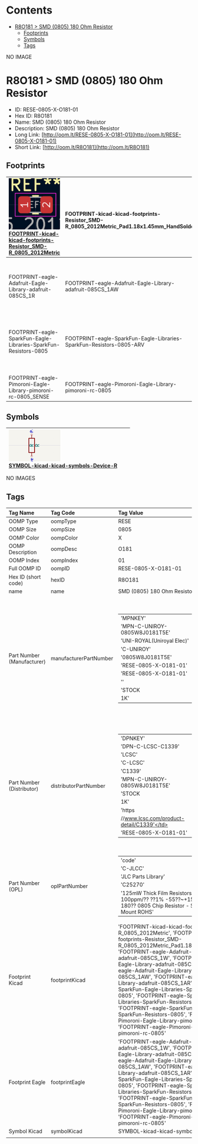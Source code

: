 



Contents
========

* [R8O181 > SMD (0805) 180 Ohm Resistor](#r8o181--smd-0805-180-ohm-resistor)
	* [Footprints](#footprints)
	* [Symbols](#symbols)
	* [Tags](#tags)
  
NO IMAGE  
# R8O181 > SMD (0805) 180 Ohm Resistor

- ID: RESE-0805-X-O181-01
- Hex ID: R8O181
- Name: SMD (0805) 180 Ohm Resistor
- Description: SMD (0805) 180 Ohm Resistor
- Long Link: [http://oom.lt/RESE-0805-X-O181-01](http://oom.lt/RESE-0805-X-O181-01)
- Short Link: [http://oom.lt/R8O181](http://oom.lt/R8O181)

## Footprints
  

|[![](https://raw.githubusercontent.com/oomlout/oomlout_OOMP_eda_V2/main/FOOTPRINT/kicad/kicad-footprints/Resistor_SMD/R_0805_2012Metric/image_140.png)<br>FOOTPRINT-kicad-kicad-footprints-Resistor_SMD-R_0805_2012Metric](https://github.com/oomlout/oomlout_OOMP_eda_V2/tree/main/FOOTPRINT/kicad/kicad-footprints/Resistor_SMD/R_0805_2012Metric/)|![]()<br>FOOTPRINT-kicad-kicad-footprints-Resistor_SMD-R_0805_2012Metric_Pad1.18x1.45mm_HandSolder|![]()<br>FOOTPRINT-eagle-Adafruit-Eagle-Library-adafruit-085CS_1W|
| :--- | :--- | :--- |
|![]()<br>FOOTPRINT-eagle-Adafruit-Eagle-Library-adafruit-085CS_1R|![]()<br>FOOTPRINT-eagle-Adafruit-Eagle-Library-adafruit-085CS_1AW|![]()<br>FOOTPRINT-eagle-Adafruit-Eagle-Library-adafruit-085CS_1AR|
|![]()<br>FOOTPRINT-eagle-SparkFun-Eagle-Libraries-SparkFun-Resistors-0805|![]()<br>FOOTPRINT-eagle-SparkFun-Eagle-Libraries-SparkFun-Resistors-0805-ARV|![]()<br>FOOTPRINT-eagle-SparkFun-Eagle-Libraries-SparkFun-Resistors-0805|
|![]()<br>FOOTPRINT-eagle-Pimoroni-Eagle-Library-pimoroni-rc-0805_SENSE|![]()<br>FOOTPRINT-eagle-Pimoroni-Eagle-Library-pimoroni-rc-0805||

## Symbols
  

|[![](https://raw.githubusercontent.com/oomlout/oomlout_OOMP_eda_V2/main/SYMBOL/kicad/kicad-symbols/Device/R/image_140.png)<br>SYMBOL-kicad-kicad-symbols-Device-R](https://github.com/oomlout/oomlout_OOMP_eda_V2/tree/main/SYMBOL/kicad/kicad-symbols/Device/R/)|||
| :--- | :--- | :--- |
  
NO IMAGES  
## Tags
  

|Tag Name|Tag Code|Tag Value|
| :--- | :--- | :--- |
|OOMP Type|oompType|RESE|
|OOMP Size|oompSize|0805|
|OOMP Color|oompColor|X|
|OOMP Description|oompDesc|O181|
|OOMP Index|oompIndex|01|
|Full OOMP ID|oompID|RESE-0805-X-O181-01|
|Hex ID (short code)|hexID|R8O181|
|name|name|SMD (0805) 180 Ohm Resistor|
|Part Number (Manufacturer)|manufacturerPartNumber|<table><tr><td>'MPNKEY'</td></tr><tr><td> 'MPN-C-UNIROY-0805W8J0181T5E'</td><td> 'MANUFACTURER'</td></tr><tr><td> 'UNI-ROYAL(Uniroyal Elec)'</td><td> 'MANUCODE'</td></tr><tr><td> 'C-UNIROY'</td><td> 'MPN'</td></tr><tr><td> '0805W8J0181T5E'</td><td> 'OOMPIDPARTIAL'</td></tr><tr><td> 'RESE-0805-X-O181-01'</td><td> 'OOMPID'</td></tr><tr><td> 'RESE-0805-X-O181-01'</td><td> 'LINK'</td></tr><tr><td> ''</td><td> 'tags'</td></tr><tr><td> 'STOCK</td></tr><tr><td>1K'</td></tr></table></td><td> <table><tr><td>'MPNKEY'</td></tr><tr><td> 'MPN-C-UNIROY-0805W8F1800T5E'</td><td> 'MANUFACTURER'</td></tr><tr><td> 'UNI-ROYAL(Uniroyal Elec)'</td><td> 'MANUCODE'</td></tr><tr><td> 'C-UNIROY'</td><td> 'MPN'</td></tr><tr><td> '0805W8F1800T5E'</td><td> 'OOMPIDPARTIAL'</td></tr><tr><td> 'RESE-0805-X-O181-01'</td><td> 'OOMPID'</td></tr><tr><td> 'RESE-0805-X-O181-01'</td><td> 'LINK'</td></tr><tr><td> ''</td><td> 'tags'</td></tr><tr><td> 'STOCK</td></tr><tr><td>100K'</td></tr></table></td><td> <table><tr><td>'MPNKEY'</td></tr><tr><td> 'MPN-C-LIZELE-CR0805F81800G'</td><td> 'MANUFACTURER'</td></tr><tr><td> 'LIZ Elec'</td><td> 'MANUCODE'</td></tr><tr><td> 'C-LIZELE'</td><td> 'MPN'</td></tr><tr><td> 'CR0805F81800G'</td><td> 'OOMPIDPARTIAL'</td></tr><tr><td> 'RESE-0805-X-O181-01'</td><td> 'OOMPID'</td></tr><tr><td> 'RESE-0805-X-O181-01'</td><td> 'LINK'</td></tr><tr><td> ''</td><td> 'tags'</td></tr><tr><td> 'STOCK</td></tr><tr><td>1K'</td></tr></table></td><td> <table><tr><td>'MPNKEY'</td></tr><tr><td> 'MPN-C-LIZELE-CR0805J80181G'</td><td> 'MANUFACTURER'</td></tr><tr><td> 'LIZ Elec'</td><td> 'MANUCODE'</td></tr><tr><td> 'C-LIZELE'</td><td> 'MPN'</td></tr><tr><td> 'CR0805J80181G'</td><td> 'OOMPIDPARTIAL'</td></tr><tr><td> 'RESE-0805-X-O181-01'</td><td> 'OOMPID'</td></tr><tr><td> 'RESE-0805-X-O181-01'</td><td> 'LINK'</td></tr><tr><td> ''</td><td> 'tags'</td></tr><tr><td> </td></tr></table></td><td> <table><tr><td>'MPNKEY'</td></tr><tr><td> 'MPN-C-RALEC-RTT051800FTP'</td><td> 'MANUFACTURER'</td></tr><tr><td> 'RALEC'</td><td> 'MANUCODE'</td></tr><tr><td> 'C-RALEC'</td><td> 'MPN'</td></tr><tr><td> 'RTT051800FTP'</td><td> 'OOMPIDPARTIAL'</td></tr><tr><td> 'RESE-0805-X-O181-01'</td><td> 'OOMPID'</td></tr><tr><td> 'RESE-0805-X-O181-01'</td><td> 'LINK'</td></tr><tr><td> ''</td><td> 'tags'</td></tr><tr><td> </td></tr></table></td><td> <table><tr><td>'MPNKEY'</td></tr><tr><td> 'MPN-C-RALEC-RTT05181JTP'</td><td> 'MANUFACTURER'</td></tr><tr><td> 'RALEC'</td><td> 'MANUCODE'</td></tr><tr><td> 'C-RALEC'</td><td> 'MPN'</td></tr><tr><td> 'RTT05181JTP'</td><td> 'OOMPIDPARTIAL'</td></tr><tr><td> 'RESE-0805-X-O181-01'</td><td> 'OOMPID'</td></tr><tr><td> 'RESE-0805-X-O181-01'</td><td> 'LINK'</td></tr><tr><td> ''</td><td> 'tags'</td></tr><tr><td> 'STOCK</td></tr><tr><td>10K'</td></tr></table></td><td> <table><tr><td>'MPNKEY'</td></tr><tr><td> 'MPN-C-YAGEO-RC0805FR-07180RL'</td><td> 'MANUFACTURER'</td></tr><tr><td> 'YAGEO'</td><td> 'MANUCODE'</td></tr><tr><td> 'C-YAGEO'</td><td> 'MPN'</td></tr><tr><td> 'RC0805FR-07180RL'</td><td> 'OOMPIDPARTIAL'</td></tr><tr><td> 'RESE-0805-X-O181-01'</td><td> 'OOMPID'</td></tr><tr><td> 'RESE-0805-X-O181-01'</td><td> 'LINK'</td></tr><tr><td> ''</td><td> 'tags'</td></tr><tr><td> </td></tr></table></td><td> <table><tr><td>'MPNKEY'</td></tr><tr><td> 'MPN-C-YAGEO-RC0805JR-07180RL'</td><td> 'MANUFACTURER'</td></tr><tr><td> 'YAGEO'</td><td> 'MANUCODE'</td></tr><tr><td> 'C-YAGEO'</td><td> 'MPN'</td></tr><tr><td> 'RC0805JR-07180RL'</td><td> 'OOMPIDPARTIAL'</td></tr><tr><td> 'RESE-0805-X-O181-01'</td><td> 'OOMPID'</td></tr><tr><td> 'RESE-0805-X-O181-01'</td><td> 'LINK'</td></tr><tr><td> ''</td><td> 'tags'</td></tr><tr><td> 'STOCK</td></tr><tr><td>1K'</td></tr></table></td><td> <table><tr><td>'MPNKEY'</td></tr><tr><td> 'MPN-C-WALSIN-WR08X1800FTL'</td><td> 'MANUFACTURER'</td></tr><tr><td> 'Walsin Tech Corp'</td><td> 'MANUCODE'</td></tr><tr><td> 'C-WALSIN'</td><td> 'MPN'</td></tr><tr><td> 'WR08X1800FTL'</td><td> 'OOMPIDPARTIAL'</td></tr><tr><td> 'RESE-0805-X-O181-01'</td><td> 'OOMPID'</td></tr><tr><td> 'RESE-0805-X-O181-01'</td><td> 'LINK'</td></tr><tr><td> ''</td><td> 'tags'</td></tr><tr><td> </td></tr></table></td><td> <table><tr><td>'MPNKEY'</td></tr><tr><td> 'MPN-C-WALSIN-WR08X181JTL'</td><td> 'MANUFACTURER'</td></tr><tr><td> 'Walsin Tech Corp'</td><td> 'MANUCODE'</td></tr><tr><td> 'C-WALSIN'</td><td> 'MPN'</td></tr><tr><td> 'WR08X181JTL'</td><td> 'OOMPIDPARTIAL'</td></tr><tr><td> 'RESE-0805-X-O181-01'</td><td> 'OOMPID'</td></tr><tr><td> 'RESE-0805-X-O181-01'</td><td> 'LINK'</td></tr><tr><td> ''</td><td> 'tags'</td></tr><tr><td> 'STOCK</td></tr><tr><td>1K'</td></tr></table></td><td> <table><tr><td>'MPNKEY'</td></tr><tr><td> 'MPN-C-KOASPE-RN73H2ATTD1800B25'</td><td> 'MANUFACTURER'</td></tr><tr><td> 'KOA Speer Elec'</td><td> 'MANUCODE'</td></tr><tr><td> 'C-KOASPE'</td><td> 'MPN'</td></tr><tr><td> 'RN73H2ATTD1800B25'</td><td> 'OOMPIDPARTIAL'</td></tr><tr><td> 'RESE-0805-X-O181-01'</td><td> 'OOMPID'</td></tr><tr><td> 'RESE-0805-X-O181-01'</td><td> 'LINK'</td></tr><tr><td> ''</td><td> 'tags'</td></tr><tr><td> </td></tr></table></td><td> <table><tr><td>'MPNKEY'</td></tr><tr><td> 'MPN-C-KOASPE-RN732ATTD1800B25'</td><td> 'MANUFACTURER'</td></tr><tr><td> 'KOA Speer Elec'</td><td> 'MANUCODE'</td></tr><tr><td> 'C-KOASPE'</td><td> 'MPN'</td></tr><tr><td> 'RN732ATTD1800B25'</td><td> 'OOMPIDPARTIAL'</td></tr><tr><td> 'RESE-0805-X-O181-01'</td><td> 'OOMPID'</td></tr><tr><td> 'RESE-0805-X-O181-01'</td><td> 'LINK'</td></tr><tr><td> ''</td><td> 'tags'</td></tr><tr><td> 'STOCK</td></tr><tr><td>1K'</td></tr></table></td><td> <table><tr><td>'MPNKEY'</td></tr><tr><td> 'MPN-C-VIKING-ARG05FTC1800'</td><td> 'MANUFACTURER'</td></tr><tr><td> 'Viking Tech'</td><td> 'MANUCODE'</td></tr><tr><td> 'C-VIKING'</td><td> 'MPN'</td></tr><tr><td> 'ARG05FTC1800'</td><td> 'OOMPIDPARTIAL'</td></tr><tr><td> 'RESE-0805-X-O181-01'</td><td> 'OOMPID'</td></tr><tr><td> 'RESE-0805-X-O181-01'</td><td> 'LINK'</td></tr><tr><td> ''</td><td> 'tags'</td></tr><tr><td> </td></tr></table></td><td> <table><tr><td>'MPNKEY'</td></tr><tr><td> 'MPN-C-YAGEO-AC0805FR-07180RL'</td><td> 'MANUFACTURER'</td></tr><tr><td> 'YAGEO'</td><td> 'MANUCODE'</td></tr><tr><td> 'C-YAGEO'</td><td> 'MPN'</td></tr><tr><td> 'AC0805FR-07180RL'</td><td> 'OOMPIDPARTIAL'</td></tr><tr><td> 'RESE-0805-X-O181-01'</td><td> 'OOMPID'</td></tr><tr><td> 'RESE-0805-X-O181-01'</td><td> 'LINK'</td></tr><tr><td> ''</td><td> 'tags'</td></tr><tr><td> </td></tr></table></td><td> <table><tr><td>'MPNKEY'</td></tr><tr><td> 'MPN-C-YAGEO-AC0805JR-07180RL'</td><td> 'MANUFACTURER'</td></tr><tr><td> 'YAGEO'</td><td> 'MANUCODE'</td></tr><tr><td> 'C-YAGEO'</td><td> 'MPN'</td></tr><tr><td> 'AC0805JR-07180RL'</td><td> 'OOMPIDPARTIAL'</td></tr><tr><td> 'RESE-0805-X-O181-01'</td><td> 'OOMPID'</td></tr><tr><td> 'RESE-0805-X-O181-01'</td><td> 'LINK'</td></tr><tr><td> ''</td><td> 'tags'</td></tr><tr><td> </td></tr></table></td><td> <table><tr><td>'MPNKEY'</td></tr><tr><td> 'MPN-C-FHGUAN-RS-05K1800FT'</td><td> 'MANUFACTURER'</td></tr><tr><td> 'FH (Guangdong Fenghua Advanced Tech)'</td><td> 'MANUCODE'</td></tr><tr><td> 'C-FHGUAN'</td><td> 'MPN'</td></tr><tr><td> 'RS-05K1800FT'</td><td> 'OOMPIDPARTIAL'</td></tr><tr><td> 'RESE-0805-X-O181-01'</td><td> 'OOMPID'</td></tr><tr><td> 'RESE-0805-X-O181-01'</td><td> 'LINK'</td></tr><tr><td> ''</td><td> 'tags'</td></tr><tr><td> 'STOCK</td></tr><tr><td>1K'</td></tr></table></td><td> <table><tr><td>'MPNKEY'</td></tr><tr><td> 'MPN-C-FHGUAN-RS-05K181JT'</td><td> 'MANUFACTURER'</td></tr><tr><td> 'FH (Guangdong Fenghua Advanced Tech)'</td><td> 'MANUCODE'</td></tr><tr><td> 'C-FHGUAN'</td><td> 'MPN'</td></tr><tr><td> 'RS-05K181JT'</td><td> 'OOMPIDPARTIAL'</td></tr><tr><td> 'RESE-0805-X-O181-01'</td><td> 'OOMPID'</td></tr><tr><td> 'RESE-0805-X-O181-01'</td><td> 'LINK'</td></tr><tr><td> ''</td><td> 'tags'</td></tr><tr><td> </td></tr></table></td><td> <table><tr><td>'MPNKEY'</td></tr><tr><td> 'MPN-C-ROHMSE-MCR10EZPF1800'</td><td> 'MANUFACTURER'</td></tr><tr><td> 'ROHM Semicon'</td><td> 'MANUCODE'</td></tr><tr><td> 'C-ROHMSE'</td><td> 'MPN'</td></tr><tr><td> 'MCR10EZPF1800'</td><td> 'OOMPIDPARTIAL'</td></tr><tr><td> 'RESE-0805-X-O181-01'</td><td> 'OOMPID'</td></tr><tr><td> 'RESE-0805-X-O181-01'</td><td> 'LINK'</td></tr><tr><td> ''</td><td> 'tags'</td></tr><tr><td> 'STOCK</td></tr><tr><td>1K'</td></tr></table></td><td> <table><tr><td>'MPNKEY'</td></tr><tr><td> 'MPN-C-KOASPE-RK73B2ATTD181J'</td><td> 'MANUFACTURER'</td></tr><tr><td> 'KOA Speer Elec'</td><td> 'MANUCODE'</td></tr><tr><td> 'C-KOASPE'</td><td> 'MPN'</td></tr><tr><td> 'RK73B2ATTD181J'</td><td> 'OOMPIDPARTIAL'</td></tr><tr><td> 'RESE-0805-X-O181-01'</td><td> 'OOMPID'</td></tr><tr><td> 'RESE-0805-X-O181-01'</td><td> 'LINK'</td></tr><tr><td> ''</td><td> 'tags'</td></tr><tr><td> </td></tr></table></td><td> <table><tr><td>'MPNKEY'</td></tr><tr><td> 'MPN-C-KOASPE-RK73H2ATTD1800F'</td><td> 'MANUFACTURER'</td></tr><tr><td> 'KOA Speer Elec'</td><td> 'MANUCODE'</td></tr><tr><td> 'C-KOASPE'</td><td> 'MPN'</td></tr><tr><td> 'RK73H2ATTD1800F'</td><td> 'OOMPIDPARTIAL'</td></tr><tr><td> 'RESE-0805-X-O181-01'</td><td> 'OOMPID'</td></tr><tr><td> 'RESE-0805-X-O181-01'</td><td> 'LINK'</td></tr><tr><td> ''</td><td> 'tags'</td></tr><tr><td> </td></tr></table></td><td> <table><tr><td>'MPNKEY'</td></tr><tr><td> 'MPN-C-VIKING-AR05BTCW1800'</td><td> 'MANUFACTURER'</td></tr><tr><td> 'Viking Tech'</td><td> 'MANUCODE'</td></tr><tr><td> 'C-VIKING'</td><td> 'MPN'</td></tr><tr><td> 'AR05BTCW1800'</td><td> 'OOMPIDPARTIAL'</td></tr><tr><td> 'RESE-0805-X-O181-01'</td><td> 'OOMPID'</td></tr><tr><td> 'RESE-0805-X-O181-01'</td><td> 'LINK'</td></tr><tr><td> ''</td><td> 'tags'</td></tr><tr><td> 'STOCK</td></tr><tr><td>1K'</td></tr></table></td><td> <table><tr><td>'MPNKEY'</td></tr><tr><td> 'MPN-C-TYOHM-RMC08051801%N'</td><td> 'MANUFACTURER'</td></tr><tr><td> 'TyoHM'</td><td> 'MANUCODE'</td></tr><tr><td> 'C-TYOHM'</td><td> 'MPN'</td></tr><tr><td> 'RMC08051801%N'</td><td> 'OOMPIDPARTIAL'</td></tr><tr><td> 'RESE-0805-X-O181-01'</td><td> 'OOMPID'</td></tr><tr><td> 'RESE-0805-X-O181-01'</td><td> 'LINK'</td></tr><tr><td> ''</td><td> 'tags'</td></tr><tr><td> 'STOCK</td></tr><tr><td>1K'</td></tr></table></td><td> <table><tr><td>'MPNKEY'</td></tr><tr><td> 'MPN-C-RESIST-PTFR0805B180RN9'</td><td> 'MANUFACTURER'</td></tr><tr><td> 'Resistor.Today'</td><td> 'MANUCODE'</td></tr><tr><td> 'C-RESIST'</td><td> 'MPN'</td></tr><tr><td> 'PTFR0805B180RN9'</td><td> 'OOMPIDPARTIAL'</td></tr><tr><td> 'RESE-0805-X-O181-01'</td><td> 'OOMPID'</td></tr><tr><td> 'RESE-0805-X-O181-01'</td><td> 'LINK'</td></tr><tr><td> ''</td><td> 'tags'</td></tr><tr><td> 'STOCK</td></tr><tr><td>1K'</td></tr></table></td><td> <table><tr><td>'MPNKEY'</td></tr><tr><td> 'MPN-C-RESIST-AECR0805F180RK9'</td><td> 'MANUFACTURER'</td></tr><tr><td> 'Resistor.Today'</td><td> 'MANUCODE'</td></tr><tr><td> 'C-RESIST'</td><td> 'MPN'</td></tr><tr><td> 'AECR0805F180RK9'</td><td> 'OOMPIDPARTIAL'</td></tr><tr><td> 'RESE-0805-X-O181-01'</td><td> 'OOMPID'</td></tr><tr><td> 'RESE-0805-X-O181-01'</td><td> 'LINK'</td></tr><tr><td> ''</td><td> 'tags'</td></tr><tr><td> </td></tr></table></td><td> <table><tr><td>'MPNKEY'</td></tr><tr><td> 'MPN-C-RESIST-HPCR0805F180RK9'</td><td> 'MANUFACTURER'</td></tr><tr><td> 'Resistor.Today'</td><td> 'MANUCODE'</td></tr><tr><td> 'C-RESIST'</td><td> 'MPN'</td></tr><tr><td> 'HPCR0805F180RK9'</td><td> 'OOMPIDPARTIAL'</td></tr><tr><td> 'RESE-0805-X-O181-01'</td><td> 'OOMPID'</td></tr><tr><td> 'RESE-0805-X-O181-01'</td><td> 'LINK'</td></tr><tr><td> ''</td><td> 'tags'</td></tr><tr><td> 'STOCK</td></tr><tr><td>1K'</td></tr></table></td><td> <table><tr><td>'MPNKEY'</td></tr><tr><td> 'MPN-C-UNIROY-0805W8D1800T5E'</td><td> 'MANUFACTURER'</td></tr><tr><td> 'UNI-ROYAL(Uniroyal Elec)'</td><td> 'MANUCODE'</td></tr><tr><td> 'C-UNIROY'</td><td> 'MPN'</td></tr><tr><td> '0805W8D1800T5E'</td><td> 'OOMPIDPARTIAL'</td></tr><tr><td> 'RESE-0805-X-O181-01'</td><td> 'OOMPID'</td></tr><tr><td> 'RESE-0805-X-O181-01'</td><td> 'LINK'</td></tr><tr><td> ''</td><td> 'tags'</td></tr><tr><td> 'STOCK</td></tr><tr><td>1K'</td></tr></table></td><td> <table><tr><td>'MPNKEY'</td></tr><tr><td> 'MPN-C-PANASO-ERJ6GEYJ181V'</td><td> 'MANUFACTURER'</td></tr><tr><td> 'PANASONIC'</td><td> 'MANUCODE'</td></tr><tr><td> 'C-PANASO'</td><td> 'MPN'</td></tr><tr><td> 'ERJ6GEYJ181V'</td><td> 'OOMPIDPARTIAL'</td></tr><tr><td> 'RESE-0805-X-O181-01'</td><td> 'OOMPID'</td></tr><tr><td> 'RESE-0805-X-O181-01'</td><td> 'LINK'</td></tr><tr><td> ''</td><td> 'tags'</td></tr><tr><td> 'STOCK</td></tr><tr><td>1K'</td></tr></table></td><td> <table><tr><td>'MPNKEY'</td></tr><tr><td> 'MPN-C-PANASO-ERJ6ENF1800V'</td><td> 'MANUFACTURER'</td></tr><tr><td> 'PANASONIC'</td><td> 'MANUCODE'</td></tr><tr><td> 'C-PANASO'</td><td> 'MPN'</td></tr><tr><td> 'ERJ6ENF1800V'</td><td> 'OOMPIDPARTIAL'</td></tr><tr><td> 'RESE-0805-X-O181-01'</td><td> 'OOMPID'</td></tr><tr><td> 'RESE-0805-X-O181-01'</td><td> 'LINK'</td></tr><tr><td> ''</td><td> 'tags'</td></tr><tr><td> </td></tr></table></td><td> <table><tr><td>'MPNKEY'</td></tr><tr><td> 'MPN-C-VIKING-CR-05FL7--180R'</td><td> 'MANUFACTURER'</td></tr><tr><td> 'Viking Tech'</td><td> 'MANUCODE'</td></tr><tr><td> 'C-VIKING'</td><td> 'MPN'</td></tr><tr><td> 'CR-05FL7--180R'</td><td> 'OOMPIDPARTIAL'</td></tr><tr><td> 'RESE-0805-X-O181-01'</td><td> 'OOMPID'</td></tr><tr><td> 'RESE-0805-X-O181-01'</td><td> 'LINK'</td></tr><tr><td> ''</td><td> 'tags'</td></tr><tr><td> 'STOCK</td></tr><tr><td>1K'</td></tr></table></td><td> <table><tr><td>'MPNKEY'</td></tr><tr><td> 'MPN-C-PANASO-ERA6AEB181V'</td><td> 'MANUFACTURER'</td></tr><tr><td> 'PANASONIC'</td><td> 'MANUCODE'</td></tr><tr><td> 'C-PANASO'</td><td> 'MPN'</td></tr><tr><td> 'ERA6AEB181V'</td><td> 'OOMPIDPARTIAL'</td></tr><tr><td> 'RESE-0805-X-O181-01'</td><td> 'OOMPID'</td></tr><tr><td> 'RESE-0805-X-O181-01'</td><td> 'LINK'</td></tr><tr><td> ''</td><td> 'tags'</td></tr><tr><td> </td></tr></table></td><td> <table><tr><td>'MPNKEY'</td></tr><tr><td> 'MPN-C-PANASO-ERJP06J181V'</td><td> 'MANUFACTURER'</td></tr><tr><td> 'PANASONIC'</td><td> 'MANUCODE'</td></tr><tr><td> 'C-PANASO'</td><td> 'MPN'</td></tr><tr><td> 'ERJP06J181V'</td><td> 'OOMPIDPARTIAL'</td></tr><tr><td> 'RESE-0805-X-O181-01'</td><td> 'OOMPID'</td></tr><tr><td> 'RESE-0805-X-O181-01'</td><td> 'LINK'</td></tr><tr><td> ''</td><td> 'tags'</td></tr><tr><td> </td></tr></table></td><td> <table><tr><td>'MPNKEY'</td></tr><tr><td> 'MPN-C-PANASO-ERJP06F1800V'</td><td> 'MANUFACTURER'</td></tr><tr><td> 'PANASONIC'</td><td> 'MANUCODE'</td></tr><tr><td> 'C-PANASO'</td><td> 'MPN'</td></tr><tr><td> 'ERJP06F1800V'</td><td> 'OOMPIDPARTIAL'</td></tr><tr><td> 'RESE-0805-X-O181-01'</td><td> 'OOMPID'</td></tr><tr><td> 'RESE-0805-X-O181-01'</td><td> 'LINK'</td></tr><tr><td> ''</td><td> 'tags'</td></tr><tr><td> </td></tr></table></td><td> <table><tr><td>'MPNKEY'</td></tr><tr><td> 'MPN-C-PANASO-ERA6VEB1800V'</td><td> 'MANUFACTURER'</td></tr><tr><td> 'PANASONIC'</td><td> 'MANUCODE'</td></tr><tr><td> 'C-PANASO'</td><td> 'MPN'</td></tr><tr><td> 'ERA6VEB1800V'</td><td> 'OOMPIDPARTIAL'</td></tr><tr><td> 'RESE-0805-X-O181-01'</td><td> 'OOMPID'</td></tr><tr><td> 'RESE-0805-X-O181-01'</td><td> 'LINK'</td></tr><tr><td> ''</td><td> 'tags'</td></tr><tr><td> </td></tr></table></td><td> <table><tr><td>'MPNKEY'</td></tr><tr><td> 'MPN-C-PANASO-ERJU6RD1800V'</td><td> 'MANUFACTURER'</td></tr><tr><td> 'PANASONIC'</td><td> 'MANUCODE'</td></tr><tr><td> 'C-PANASO'</td><td> 'MPN'</td></tr><tr><td> 'ERJU6RD1800V'</td><td> 'OOMPIDPARTIAL'</td></tr><tr><td> 'RESE-0805-X-O181-01'</td><td> 'OOMPID'</td></tr><tr><td> 'RESE-0805-X-O181-01'</td><td> 'LINK'</td></tr><tr><td> ''</td><td> 'tags'</td></tr><tr><td> </td></tr></table></td><td> <table><tr><td>'MPNKEY'</td></tr><tr><td> 'MPN-C-YAGEO-RT0805BRD07180RL'</td><td> 'MANUFACTURER'</td></tr><tr><td> 'YAGEO'</td><td> 'MANUCODE'</td></tr><tr><td> 'C-YAGEO'</td><td> 'MPN'</td></tr><tr><td> 'RT0805BRD07180RL'</td><td> 'OOMPIDPARTIAL'</td></tr><tr><td> 'RESE-0805-X-O181-01'</td><td> 'OOMPID'</td></tr><tr><td> 'RESE-0805-X-O181-01'</td><td> 'LINK'</td></tr><tr><td> ''</td><td> 'tags'</td></tr><tr><td> </td></tr></table></td><td> <table><tr><td>'MPNKEY'</td></tr><tr><td> 'MPN-C-FHGUAN-TE05G1801DT'</td><td> 'MANUFACTURER'</td></tr><tr><td> 'FH (Guangdong Fenghua Advanced Tech)'</td><td> 'MANUCODE'</td></tr><tr><td> 'C-FHGUAN'</td><td> 'MPN'</td></tr><tr><td> 'TE05G1801DT'</td><td> 'OOMPIDPARTIAL'</td></tr><tr><td> 'RESE-0805-X-O181-01'</td><td> 'OOMPID'</td></tr><tr><td> 'RESE-0805-X-O181-01'</td><td> 'LINK'</td></tr><tr><td> ''</td><td> 'tags'</td></tr><tr><td> 'STOCK</td></tr><tr><td>1K'</td></tr></table></td><td> <table><tr><td>'MPNKEY'</td></tr><tr><td> 'MPN-C-UNIROY-AS05W2J0181T5E'</td><td> 'MANUFACTURER'</td></tr><tr><td> 'UNI-ROYAL(Uniroyal Elec)'</td><td> 'MANUCODE'</td></tr><tr><td> 'C-UNIROY'</td><td> 'MPN'</td></tr><tr><td> 'AS05W2J0181T5E'</td><td> 'OOMPIDPARTIAL'</td></tr><tr><td> 'RESE-0805-X-O181-01'</td><td> 'OOMPID'</td></tr><tr><td> 'RESE-0805-X-O181-01'</td><td> 'LINK'</td></tr><tr><td> ''</td><td> 'tags'</td></tr><tr><td> </td></tr></table></td><td> <table><tr><td>'MPNKEY'</td></tr><tr><td> 'MPN-C-VISHAY-TNPW0805180RBETY'</td><td> 'MANUFACTURER'</td></tr><tr><td> 'Vishay Intertech'</td><td> 'MANUCODE'</td></tr><tr><td> 'C-VISHAY'</td><td> 'MPN'</td></tr><tr><td> 'TNPW0805180RBETY'</td><td> 'OOMPIDPARTIAL'</td></tr><tr><td> 'RESE-0805-X-O181-01'</td><td> 'OOMPID'</td></tr><tr><td> 'RESE-0805-X-O181-01'</td><td> 'LINK'</td></tr><tr><td> ''</td><td> 'tags'</td></tr><tr><td> </td></tr></table></td><td> <table><tr><td>'MPNKEY'</td></tr><tr><td> 'MPN-C-VISHAY-TNPW0805180RBECN'</td><td> 'MANUFACTURER'</td></tr><tr><td> 'Vishay Intertech'</td><td> 'MANUCODE'</td></tr><tr><td> 'C-VISHAY'</td><td> 'MPN'</td></tr><tr><td> 'TNPW0805180RBECN'</td><td> 'OOMPIDPARTIAL'</td></tr><tr><td> 'RESE-0805-X-O181-01'</td><td> 'OOMPID'</td></tr><tr><td> 'RESE-0805-X-O181-01'</td><td> 'LINK'</td></tr><tr><td> ''</td><td> 'tags'</td></tr><tr><td> </td></tr></table></td><td> <table><tr><td>'MPNKEY'</td></tr><tr><td> 'MPN-C-VISHAY-CRCW0805180RFKEAC'</td><td> 'MANUFACTURER'</td></tr><tr><td> 'Vishay Intertech'</td><td> 'MANUCODE'</td></tr><tr><td> 'C-VISHAY'</td><td> 'MPN'</td></tr><tr><td> 'CRCW0805180RFKEAC'</td><td> 'OOMPIDPARTIAL'</td></tr><tr><td> 'RESE-0805-X-O181-01'</td><td> 'OOMPID'</td></tr><tr><td> 'RESE-0805-X-O181-01'</td><td> 'LINK'</td></tr><tr><td> ''</td><td> 'tags'</td></tr><tr><td> </td></tr></table></td><td> <table><tr><td>'MPNKEY'</td></tr><tr><td> 'MPN-C-VISHAY-TNPW0805180RBXEN'</td><td> 'MANUFACTURER'</td></tr><tr><td> 'Vishay Intertech'</td><td> 'MANUCODE'</td></tr><tr><td> 'C-VISHAY'</td><td> 'MPN'</td></tr><tr><td> 'TNPW0805180RBXEN'</td><td> 'OOMPIDPARTIAL'</td></tr><tr><td> 'RESE-0805-X-O181-01'</td><td> 'OOMPID'</td></tr><tr><td> 'RESE-0805-X-O181-01'</td><td> 'LINK'</td></tr><tr><td> ''</td><td> 'tags'</td></tr><tr><td> </td></tr></table></td><td> <table><tr><td>'MPNKEY'</td></tr><tr><td> 'MPN-C-YAGEO-RT0805WRC07180RL'</td><td> 'MANUFACTURER'</td></tr><tr><td> 'YAGEO'</td><td> 'MANUCODE'</td></tr><tr><td> 'C-YAGEO'</td><td> 'MPN'</td></tr><tr><td> 'RT0805WRC07180RL'</td><td> 'OOMPIDPARTIAL'</td></tr><tr><td> 'RESE-0805-X-O181-01'</td><td> 'OOMPID'</td></tr><tr><td> 'RESE-0805-X-O181-01'</td><td> 'LINK'</td></tr><tr><td> ''</td><td> 'tags'</td></tr><tr><td> </td></tr></table></td><td> <table><tr><td>'MPNKEY'</td></tr><tr><td> 'MPN-C-VISHAY-TNPW0805180RBEEN'</td><td> 'MANUFACTURER'</td></tr><tr><td> 'Vishay Intertech'</td><td> 'MANUCODE'</td></tr><tr><td> 'C-VISHAY'</td><td> 'MPN'</td></tr><tr><td> 'TNPW0805180RBEEN'</td><td> 'OOMPIDPARTIAL'</td></tr><tr><td> 'RESE-0805-X-O181-01'</td><td> 'OOMPID'</td></tr><tr><td> 'RESE-0805-X-O181-01'</td><td> 'LINK'</td></tr><tr><td> ''</td><td> 'tags'</td></tr><tr><td> </td></tr></table></td><td> <table><tr><td>'MPNKEY'</td></tr><tr><td> 'MPN-C-SUSUMU-RG2012N-181-W-T5'</td><td> 'MANUFACTURER'</td></tr><tr><td> 'SUSUMU'</td><td> 'MANUCODE'</td></tr><tr><td> 'C-SUSUMU'</td><td> 'MPN'</td></tr><tr><td> 'RG2012N-181-W-T5'</td><td> 'OOMPIDPARTIAL'</td></tr><tr><td> 'RESE-0805-X-O181-01'</td><td> 'OOMPID'</td></tr><tr><td> 'RESE-0805-X-O181-01'</td><td> 'LINK'</td></tr><tr><td> ''</td><td> 'tags'</td></tr><tr><td> </td></tr></table></td><td> <table><tr><td>'MPNKEY'</td></tr><tr><td> 'MPN-C-TECONN-CRG0805F180R'</td><td> 'MANUFACTURER'</td></tr><tr><td> 'TE Connectivity'</td><td> 'MANUCODE'</td></tr><tr><td> 'C-TECONN'</td><td> 'MPN'</td></tr><tr><td> 'CRG0805F180R'</td><td> 'OOMPIDPARTIAL'</td></tr><tr><td> 'RESE-0805-X-O181-01'</td><td> 'OOMPID'</td></tr><tr><td> 'RESE-0805-X-O181-01'</td><td> 'LINK'</td></tr><tr><td> ''</td><td> 'tags'</td></tr><tr><td> </td></tr></table></td><td> <table><tr><td>'MPNKEY'</td></tr><tr><td> 'MPN-C-VISHAY-CRCW0805180RJNEA'</td><td> 'MANUFACTURER'</td></tr><tr><td> 'Vishay Intertech'</td><td> 'MANUCODE'</td></tr><tr><td> 'C-VISHAY'</td><td> 'MPN'</td></tr><tr><td> 'CRCW0805180RJNEA'</td><td> 'OOMPIDPARTIAL'</td></tr><tr><td> 'RESE-0805-X-O181-01'</td><td> 'OOMPID'</td></tr><tr><td> 'RESE-0805-X-O181-01'</td><td> 'LINK'</td></tr><tr><td> ''</td><td> 'tags'</td></tr><tr><td> </td></tr></table></td><td> <table><tr><td>'MPNKEY'</td></tr><tr><td> 'MPN-C-PANASO-ERJ-P06D1800V'</td><td> 'MANUFACTURER'</td></tr><tr><td> 'PANASONIC'</td><td> 'MANUCODE'</td></tr><tr><td> 'C-PANASO'</td><td> 'MPN'</td></tr><tr><td> 'ERJ-P06D1800V'</td><td> 'OOMPIDPARTIAL'</td></tr><tr><td> 'RESE-0805-X-O181-01'</td><td> 'OOMPID'</td></tr><tr><td> 'RESE-0805-X-O181-01'</td><td> 'LINK'</td></tr><tr><td> ''</td><td> 'tags'</td></tr><tr><td> </td></tr></table></td><td> <table><tr><td>'MPNKEY'</td></tr><tr><td> 'MPN-C-TECONN-CRGP0805F180R'</td><td> 'MANUFACTURER'</td></tr><tr><td> 'TE Connectivity'</td><td> 'MANUCODE'</td></tr><tr><td> 'C-TECONN'</td><td> 'MPN'</td></tr><tr><td> 'CRGP0805F180R'</td><td> 'OOMPIDPARTIAL'</td></tr><tr><td> 'RESE-0805-X-O181-01'</td><td> 'OOMPID'</td></tr><tr><td> 'RESE-0805-X-O181-01'</td><td> 'LINK'</td></tr><tr><td> ''</td><td> 'tags'</td></tr><tr><td> </td></tr></table></td><td> <table><tr><td>'MPNKEY'</td></tr><tr><td> 'MPN-C-SUSUMU-RG2012N-181-W-T1'</td><td> 'MANUFACTURER'</td></tr><tr><td> 'SUSUMU'</td><td> 'MANUCODE'</td></tr><tr><td> 'C-SUSUMU'</td><td> 'MPN'</td></tr><tr><td> 'RG2012N-181-W-T1'</td><td> 'OOMPIDPARTIAL'</td></tr><tr><td> 'RESE-0805-X-O181-01'</td><td> 'OOMPID'</td></tr><tr><td> 'RESE-0805-X-O181-01'</td><td> 'LINK'</td></tr><tr><td> ''</td><td> 'tags'</td></tr><tr><td> </td></tr></table></td><td> <table><tr><td>'MPNKEY'</td></tr><tr><td> 'MPN-C-TECONN-CRGCQ0805F180R'</td><td> 'MANUFACTURER'</td></tr><tr><td> 'TE Connectivity'</td><td> 'MANUCODE'</td></tr><tr><td> 'C-TECONN'</td><td> 'MPN'</td></tr><tr><td> 'CRGCQ0805F180R'</td><td> 'OOMPIDPARTIAL'</td></tr><tr><td> 'RESE-0805-X-O181-01'</td><td> 'OOMPID'</td></tr><tr><td> 'RESE-0805-X-O181-01'</td><td> 'LINK'</td></tr><tr><td> ''</td><td> 'tags'</td></tr><tr><td> </td></tr></table></td><td> <table><tr><td>'MPNKEY'</td></tr><tr><td> 'MPN-C-ROHMSE-KTR10EZPF1800'</td><td> 'MANUFACTURER'</td></tr><tr><td> 'ROHM Semicon'</td><td> 'MANUCODE'</td></tr><tr><td> 'C-ROHMSE'</td><td> 'MPN'</td></tr><tr><td> 'KTR10EZPF1800'</td><td> 'OOMPIDPARTIAL'</td></tr><tr><td> 'RESE-0805-X-O181-01'</td><td> 'OOMPID'</td></tr><tr><td> 'RESE-0805-X-O181-01'</td><td> 'LINK'</td></tr><tr><td> ''</td><td> 'tags'</td></tr><tr><td> </td></tr></table></td><td> <table><tr><td>'MPNKEY'</td></tr><tr><td> 'MPN-C-SUSUMU-RR1220P-181-D'</td><td> 'MANUFACTURER'</td></tr><tr><td> 'SUSUMU'</td><td> 'MANUCODE'</td></tr><tr><td> 'C-SUSUMU'</td><td> 'MPN'</td></tr><tr><td> 'RR1220P-181-D'</td><td> 'OOMPIDPARTIAL'</td></tr><tr><td> 'RESE-0805-X-O181-01'</td><td> 'OOMPID'</td></tr><tr><td> 'RESE-0805-X-O181-01'</td><td> 'LINK'</td></tr><tr><td> ''</td><td> 'tags'</td></tr><tr><td> </td></tr></table></td><td> <table><tr><td>'MPNKEY'</td></tr><tr><td> 'MPN-C-YAGEO-AA0805JR-07180RL'</td><td> 'MANUFACTURER'</td></tr><tr><td> 'YAGEO'</td><td> 'MANUCODE'</td></tr><tr><td> 'C-YAGEO'</td><td> 'MPN'</td></tr><tr><td> 'AA0805JR-07180RL'</td><td> 'OOMPIDPARTIAL'</td></tr><tr><td> 'RESE-0805-X-O181-01'</td><td> 'OOMPID'</td></tr><tr><td> 'RESE-0805-X-O181-01'</td><td> 'LINK'</td></tr><tr><td> ''</td><td> 'tags'</td></tr><tr><td> </td></tr></table></td><td> <table><tr><td>'MPNKEY'</td></tr><tr><td> 'MPN-C-PANASO-ERJ-S06J181V'</td><td> 'MANUFACTURER'</td></tr><tr><td> 'PANASONIC'</td><td> 'MANUCODE'</td></tr><tr><td> 'C-PANASO'</td><td> 'MPN'</td></tr><tr><td> 'ERJ-S06J181V'</td><td> 'OOMPIDPARTIAL'</td></tr><tr><td> 'RESE-0805-X-O181-01'</td><td> 'OOMPID'</td></tr><tr><td> 'RESE-0805-X-O181-01'</td><td> 'LINK'</td></tr><tr><td> ''</td><td> 'tags'</td></tr><tr><td> </td></tr></table></td><td> <table><tr><td>'MPNKEY'</td></tr><tr><td> 'MPN-C-OHMITE-ACPP0805 180R B'</td><td> 'MANUFACTURER'</td></tr><tr><td> 'Ohmite'</td><td> 'MANUCODE'</td></tr><tr><td> 'C-OHMITE'</td><td> 'MPN'</td></tr><tr><td> 'ACPP0805 180R B'</td><td> 'OOMPIDPARTIAL'</td></tr><tr><td> 'RESE-0805-X-O181-01'</td><td> 'OOMPID'</td></tr><tr><td> 'RESE-0805-X-O181-01'</td><td> 'LINK'</td></tr><tr><td> ''</td><td> 'tags'</td></tr><tr><td> </td></tr></table></td><td> <table><tr><td>'MPNKEY'</td></tr><tr><td> 'MPN-C-VIKING-ARG05DTC1800'</td><td> 'MANUFACTURER'</td></tr><tr><td> 'Viking Tech'</td><td> 'MANUCODE'</td></tr><tr><td> 'C-VIKING'</td><td> 'MPN'</td></tr><tr><td> 'ARG05DTC1800'</td><td> 'OOMPIDPARTIAL'</td></tr><tr><td> 'RESE-0805-X-O181-01'</td><td> 'OOMPID'</td></tr><tr><td> 'RESE-0805-X-O181-01'</td><td> 'LINK'</td></tr><tr><td> ''</td><td> 'tags'</td></tr><tr><td> </td></tr></table>|
|Part Number (Distributor)|distributorPartNumber|<table><tr><td>'DPNKEY'</td></tr><tr><td> 'DPN-C-LCSC-C1339'</td><td> 'DISTRIBUTOR'</td></tr><tr><td> 'LCSC'</td><td> 'DISTRCODE'</td></tr><tr><td> 'C-LCSC'</td><td> 'DPN'</td></tr><tr><td> 'C1339'</td><td> 'MPN'</td></tr><tr><td> 'MPN-C-UNIROY-0805W8J0181T5E'</td><td> 'TAGS'</td></tr><tr><td> 'STOCK</td></tr><tr><td>1K'</td><td> 'LINK'</td></tr><tr><td> 'https</td></tr><tr><td>//www.lcsc.com/product-detail/C1339'</td><td> 'OOMPID'</td></tr><tr><td> 'RESE-0805-X-O181-01'</td></tr></table></td><td> <table><tr><td>'DPNKEY'</td></tr><tr><td> 'DPN-C-LCSC-C25270'</td><td> 'DISTRIBUTOR'</td></tr><tr><td> 'LCSC'</td><td> 'DISTRCODE'</td></tr><tr><td> 'C-LCSC'</td><td> 'DPN'</td></tr><tr><td> 'C25270'</td><td> 'MPN'</td></tr><tr><td> 'MPN-C-UNIROY-0805W8F1800T5E'</td><td> 'TAGS'</td></tr><tr><td> 'STOCK</td></tr><tr><td>100K'</td><td> 'LINK'</td></tr><tr><td> 'https</td></tr><tr><td>//www.lcsc.com/product-detail/C25270'</td><td> 'OOMPID'</td></tr><tr><td> 'RESE-0805-X-O181-01'</td></tr></table></td><td> <table><tr><td>'DPNKEY'</td></tr><tr><td> 'DPN-C-LCSC-C101518'</td><td> 'DISTRIBUTOR'</td></tr><tr><td> 'LCSC'</td><td> 'DISTRCODE'</td></tr><tr><td> 'C-LCSC'</td><td> 'DPN'</td></tr><tr><td> 'C101518'</td><td> 'MPN'</td></tr><tr><td> 'MPN-C-LIZELE-CR0805F81800G'</td><td> 'TAGS'</td></tr><tr><td> 'STOCK</td></tr><tr><td>1K'</td><td> 'LINK'</td></tr><tr><td> 'https</td></tr><tr><td>//www.lcsc.com/product-detail/C101518'</td><td> 'OOMPID'</td></tr><tr><td> 'RESE-0805-X-O181-01'</td></tr></table></td><td> <table><tr><td>'DPNKEY'</td></tr><tr><td> 'DPN-C-LCSC-C101952'</td><td> 'DISTRIBUTOR'</td></tr><tr><td> 'LCSC'</td><td> 'DISTRCODE'</td></tr><tr><td> 'C-LCSC'</td><td> 'DPN'</td></tr><tr><td> 'C101952'</td><td> 'MPN'</td></tr><tr><td> 'MPN-C-LIZELE-CR0805J80181G'</td><td> 'TAGS'</td></tr><tr><td> </td><td> 'LINK'</td></tr><tr><td> 'https</td></tr><tr><td>//www.lcsc.com/product-detail/C101952'</td><td> 'OOMPID'</td></tr><tr><td> 'RESE-0805-X-O181-01'</td></tr></table></td><td> <table><tr><td>'DPNKEY'</td></tr><tr><td> 'DPN-C-LCSC-C104042'</td><td> 'DISTRIBUTOR'</td></tr><tr><td> 'LCSC'</td><td> 'DISTRCODE'</td></tr><tr><td> 'C-LCSC'</td><td> 'DPN'</td></tr><tr><td> 'C104042'</td><td> 'MPN'</td></tr><tr><td> 'MPN-C-RALEC-RTT051800FTP'</td><td> 'TAGS'</td></tr><tr><td> </td><td> 'LINK'</td></tr><tr><td> 'https</td></tr><tr><td>//www.lcsc.com/product-detail/C104042'</td><td> 'OOMPID'</td></tr><tr><td> 'RESE-0805-X-O181-01'</td></tr></table></td><td> <table><tr><td>'DPNKEY'</td></tr><tr><td> 'DPN-C-LCSC-C104048'</td><td> 'DISTRIBUTOR'</td></tr><tr><td> 'LCSC'</td><td> 'DISTRCODE'</td></tr><tr><td> 'C-LCSC'</td><td> 'DPN'</td></tr><tr><td> 'C104048'</td><td> 'MPN'</td></tr><tr><td> 'MPN-C-RALEC-RTT05181JTP'</td><td> 'TAGS'</td></tr><tr><td> 'STOCK</td></tr><tr><td>10K'</td><td> 'LINK'</td></tr><tr><td> 'https</td></tr><tr><td>//www.lcsc.com/product-detail/C104048'</td><td> 'OOMPID'</td></tr><tr><td> 'RESE-0805-X-O181-01'</td></tr></table></td><td> <table><tr><td>'DPNKEY'</td></tr><tr><td> 'DPN-C-LCSC-C137585'</td><td> 'DISTRIBUTOR'</td></tr><tr><td> 'LCSC'</td><td> 'DISTRCODE'</td></tr><tr><td> 'C-LCSC'</td><td> 'DPN'</td></tr><tr><td> 'C137585'</td><td> 'MPN'</td></tr><tr><td> 'MPN-C-YAGEO-RC0805FR-07180RL'</td><td> 'TAGS'</td></tr><tr><td> </td><td> 'LINK'</td></tr><tr><td> 'https</td></tr><tr><td>//www.lcsc.com/product-detail/C137585'</td><td> 'OOMPID'</td></tr><tr><td> 'RESE-0805-X-O181-01'</td></tr></table></td><td> <table><tr><td>'DPNKEY'</td></tr><tr><td> 'DPN-C-LCSC-C163397'</td><td> 'DISTRIBUTOR'</td></tr><tr><td> 'LCSC'</td><td> 'DISTRCODE'</td></tr><tr><td> 'C-LCSC'</td><td> 'DPN'</td></tr><tr><td> 'C163397'</td><td> 'MPN'</td></tr><tr><td> 'MPN-C-YAGEO-RC0805JR-07180RL'</td><td> 'TAGS'</td></tr><tr><td> 'STOCK</td></tr><tr><td>1K'</td><td> 'LINK'</td></tr><tr><td> 'https</td></tr><tr><td>//www.lcsc.com/product-detail/C163397'</td><td> 'OOMPID'</td></tr><tr><td> 'RESE-0805-X-O181-01'</td></tr></table></td><td> <table><tr><td>'DPNKEY'</td></tr><tr><td> 'DPN-C-LCSC-C168421'</td><td> 'DISTRIBUTOR'</td></tr><tr><td> 'LCSC'</td><td> 'DISTRCODE'</td></tr><tr><td> 'C-LCSC'</td><td> 'DPN'</td></tr><tr><td> 'C168421'</td><td> 'MPN'</td></tr><tr><td> 'MPN-C-WALSIN-WR08X1800FTL'</td><td> 'TAGS'</td></tr><tr><td> </td><td> 'LINK'</td></tr><tr><td> 'https</td></tr><tr><td>//www.lcsc.com/product-detail/C168421'</td><td> 'OOMPID'</td></tr><tr><td> 'RESE-0805-X-O181-01'</td></tr></table></td><td> <table><tr><td>'DPNKEY'</td></tr><tr><td> 'DPN-C-LCSC-C168485'</td><td> 'DISTRIBUTOR'</td></tr><tr><td> 'LCSC'</td><td> 'DISTRCODE'</td></tr><tr><td> 'C-LCSC'</td><td> 'DPN'</td></tr><tr><td> 'C168485'</td><td> 'MPN'</td></tr><tr><td> 'MPN-C-WALSIN-WR08X181JTL'</td><td> 'TAGS'</td></tr><tr><td> 'STOCK</td></tr><tr><td>1K'</td><td> 'LINK'</td></tr><tr><td> 'https</td></tr><tr><td>//www.lcsc.com/product-detail/C168485'</td><td> 'OOMPID'</td></tr><tr><td> 'RESE-0805-X-O181-01'</td></tr></table></td><td> <table><tr><td>'DPNKEY'</td></tr><tr><td> 'DPN-C-LCSC-C186235'</td><td> 'DISTRIBUTOR'</td></tr><tr><td> 'LCSC'</td><td> 'DISTRCODE'</td></tr><tr><td> 'C-LCSC'</td><td> 'DPN'</td></tr><tr><td> 'C186235'</td><td> 'MPN'</td></tr><tr><td> 'MPN-C-KOASPE-RN73H2ATTD1800B25'</td><td> 'TAGS'</td></tr><tr><td> </td><td> 'LINK'</td></tr><tr><td> 'https</td></tr><tr><td>//www.lcsc.com/product-detail/C186235'</td><td> 'OOMPID'</td></tr><tr><td> 'RESE-0805-X-O181-01'</td></tr></table></td><td> <table><tr><td>'DPNKEY'</td></tr><tr><td> 'DPN-C-LCSC-C186458'</td><td> 'DISTRIBUTOR'</td></tr><tr><td> 'LCSC'</td><td> 'DISTRCODE'</td></tr><tr><td> 'C-LCSC'</td><td> 'DPN'</td></tr><tr><td> 'C186458'</td><td> 'MPN'</td></tr><tr><td> 'MPN-C-KOASPE-RN732ATTD1800B25'</td><td> 'TAGS'</td></tr><tr><td> 'STOCK</td></tr><tr><td>1K'</td><td> 'LINK'</td></tr><tr><td> 'https</td></tr><tr><td>//www.lcsc.com/product-detail/C186458'</td><td> 'OOMPID'</td></tr><tr><td> 'RESE-0805-X-O181-01'</td></tr></table></td><td> <table><tr><td>'DPNKEY'</td></tr><tr><td> 'DPN-C-LCSC-C218375'</td><td> 'DISTRIBUTOR'</td></tr><tr><td> 'LCSC'</td><td> 'DISTRCODE'</td></tr><tr><td> 'C-LCSC'</td><td> 'DPN'</td></tr><tr><td> 'C218375'</td><td> 'MPN'</td></tr><tr><td> 'MPN-C-VIKING-ARG05FTC1800'</td><td> 'TAGS'</td></tr><tr><td> </td><td> 'LINK'</td></tr><tr><td> 'https</td></tr><tr><td>//www.lcsc.com/product-detail/C218375'</td><td> 'OOMPID'</td></tr><tr><td> 'RESE-0805-X-O181-01'</td></tr></table></td><td> <table><tr><td>'DPNKEY'</td></tr><tr><td> 'DPN-C-LCSC-C228347'</td><td> 'DISTRIBUTOR'</td></tr><tr><td> 'LCSC'</td><td> 'DISTRCODE'</td></tr><tr><td> 'C-LCSC'</td><td> 'DPN'</td></tr><tr><td> 'C228347'</td><td> 'MPN'</td></tr><tr><td> 'MPN-C-YAGEO-AC0805FR-07180RL'</td><td> 'TAGS'</td></tr><tr><td> </td><td> 'LINK'</td></tr><tr><td> 'https</td></tr><tr><td>//www.lcsc.com/product-detail/C228347'</td><td> 'OOMPID'</td></tr><tr><td> 'RESE-0805-X-O181-01'</td></tr></table></td><td> <table><tr><td>'DPNKEY'</td></tr><tr><td> 'DPN-C-LCSC-C229090'</td><td> 'DISTRIBUTOR'</td></tr><tr><td> 'LCSC'</td><td> 'DISTRCODE'</td></tr><tr><td> 'C-LCSC'</td><td> 'DPN'</td></tr><tr><td> 'C229090'</td><td> 'MPN'</td></tr><tr><td> 'MPN-C-YAGEO-AC0805JR-07180RL'</td><td> 'TAGS'</td></tr><tr><td> </td><td> 'LINK'</td></tr><tr><td> 'https</td></tr><tr><td>//www.lcsc.com/product-detail/C229090'</td><td> 'OOMPID'</td></tr><tr><td> 'RESE-0805-X-O181-01'</td></tr></table></td><td> <table><tr><td>'DPNKEY'</td></tr><tr><td> 'DPN-C-LCSC-C294690'</td><td> 'DISTRIBUTOR'</td></tr><tr><td> 'LCSC'</td><td> 'DISTRCODE'</td></tr><tr><td> 'C-LCSC'</td><td> 'DPN'</td></tr><tr><td> 'C294690'</td><td> 'MPN'</td></tr><tr><td> 'MPN-C-FHGUAN-RS-05K1800FT'</td><td> 'TAGS'</td></tr><tr><td> 'STOCK</td></tr><tr><td>1K'</td><td> 'LINK'</td></tr><tr><td> 'https</td></tr><tr><td>//www.lcsc.com/product-detail/C294690'</td><td> 'OOMPID'</td></tr><tr><td> 'RESE-0805-X-O181-01'</td></tr></table></td><td> <table><tr><td>'DPNKEY'</td></tr><tr><td> 'DPN-C-LCSC-C294691'</td><td> 'DISTRIBUTOR'</td></tr><tr><td> 'LCSC'</td><td> 'DISTRCODE'</td></tr><tr><td> 'C-LCSC'</td><td> 'DPN'</td></tr><tr><td> 'C294691'</td><td> 'MPN'</td></tr><tr><td> 'MPN-C-FHGUAN-RS-05K181JT'</td><td> 'TAGS'</td></tr><tr><td> </td><td> 'LINK'</td></tr><tr><td> 'https</td></tr><tr><td>//www.lcsc.com/product-detail/C294691'</td><td> 'OOMPID'</td></tr><tr><td> 'RESE-0805-X-O181-01'</td></tr></table></td><td> <table><tr><td>'DPNKEY'</td></tr><tr><td> 'DPN-C-LCSC-C308382'</td><td> 'DISTRIBUTOR'</td></tr><tr><td> 'LCSC'</td><td> 'DISTRCODE'</td></tr><tr><td> 'C-LCSC'</td><td> 'DPN'</td></tr><tr><td> 'C308382'</td><td> 'MPN'</td></tr><tr><td> 'MPN-C-ROHMSE-MCR10EZPF1800'</td><td> 'TAGS'</td></tr><tr><td> 'STOCK</td></tr><tr><td>1K'</td><td> 'LINK'</td></tr><tr><td> 'https</td></tr><tr><td>//www.lcsc.com/product-detail/C308382'</td><td> 'OOMPID'</td></tr><tr><td> 'RESE-0805-X-O181-01'</td></tr></table></td><td> <table><tr><td>'DPNKEY'</td></tr><tr><td> 'DPN-C-LCSC-C316760'</td><td> 'DISTRIBUTOR'</td></tr><tr><td> 'LCSC'</td><td> 'DISTRCODE'</td></tr><tr><td> 'C-LCSC'</td><td> 'DPN'</td></tr><tr><td> 'C316760'</td><td> 'MPN'</td></tr><tr><td> 'MPN-C-KOASPE-RK73B2ATTD181J'</td><td> 'TAGS'</td></tr><tr><td> </td><td> 'LINK'</td></tr><tr><td> 'https</td></tr><tr><td>//www.lcsc.com/product-detail/C316760'</td><td> 'OOMPID'</td></tr><tr><td> 'RESE-0805-X-O181-01'</td></tr></table></td><td> <table><tr><td>'DPNKEY'</td></tr><tr><td> 'DPN-C-LCSC-C317247'</td><td> 'DISTRIBUTOR'</td></tr><tr><td> 'LCSC'</td><td> 'DISTRCODE'</td></tr><tr><td> 'C-LCSC'</td><td> 'DPN'</td></tr><tr><td> 'C317247'</td><td> 'MPN'</td></tr><tr><td> 'MPN-C-KOASPE-RK73H2ATTD1800F'</td><td> 'TAGS'</td></tr><tr><td> </td><td> 'LINK'</td></tr><tr><td> 'https</td></tr><tr><td>//www.lcsc.com/product-detail/C317247'</td><td> 'OOMPID'</td></tr><tr><td> 'RESE-0805-X-O181-01'</td></tr></table></td><td> <table><tr><td>'DPNKEY'</td></tr><tr><td> 'DPN-C-LCSC-C318145'</td><td> 'DISTRIBUTOR'</td></tr><tr><td> 'LCSC'</td><td> 'DISTRCODE'</td></tr><tr><td> 'C-LCSC'</td><td> 'DPN'</td></tr><tr><td> 'C318145'</td><td> 'MPN'</td></tr><tr><td> 'MPN-C-VIKING-AR05BTCW1800'</td><td> 'TAGS'</td></tr><tr><td> 'STOCK</td></tr><tr><td>1K'</td><td> 'LINK'</td></tr><tr><td> 'https</td></tr><tr><td>//www.lcsc.com/product-detail/C318145'</td><td> 'OOMPID'</td></tr><tr><td> 'RESE-0805-X-O181-01'</td></tr></table></td><td> <table><tr><td>'DPNKEY'</td></tr><tr><td> 'DPN-C-LCSC-C325836'</td><td> 'DISTRIBUTOR'</td></tr><tr><td> 'LCSC'</td><td> 'DISTRCODE'</td></tr><tr><td> 'C-LCSC'</td><td> 'DPN'</td></tr><tr><td> 'C325836'</td><td> 'MPN'</td></tr><tr><td> 'MPN-C-TYOHM-RMC08051801%N'</td><td> 'TAGS'</td></tr><tr><td> 'STOCK</td></tr><tr><td>1K'</td><td> 'LINK'</td></tr><tr><td> 'https</td></tr><tr><td>//www.lcsc.com/product-detail/C325836'</td><td> 'OOMPID'</td></tr><tr><td> 'RESE-0805-X-O181-01'</td></tr></table></td><td> <table><tr><td>'DPNKEY'</td></tr><tr><td> 'DPN-C-LCSC-C351603'</td><td> 'DISTRIBUTOR'</td></tr><tr><td> 'LCSC'</td><td> 'DISTRCODE'</td></tr><tr><td> 'C-LCSC'</td><td> 'DPN'</td></tr><tr><td> 'C351603'</td><td> 'MPN'</td></tr><tr><td> 'MPN-C-RESIST-PTFR0805B180RN9'</td><td> 'TAGS'</td></tr><tr><td> 'STOCK</td></tr><tr><td>1K'</td><td> 'LINK'</td></tr><tr><td> 'https</td></tr><tr><td>//www.lcsc.com/product-detail/C351603'</td><td> 'OOMPID'</td></tr><tr><td> 'RESE-0805-X-O181-01'</td></tr></table></td><td> <table><tr><td>'DPNKEY'</td></tr><tr><td> 'DPN-C-LCSC-C352260'</td><td> 'DISTRIBUTOR'</td></tr><tr><td> 'LCSC'</td><td> 'DISTRCODE'</td></tr><tr><td> 'C-LCSC'</td><td> 'DPN'</td></tr><tr><td> 'C352260'</td><td> 'MPN'</td></tr><tr><td> 'MPN-C-RESIST-AECR0805F180RK9'</td><td> 'TAGS'</td></tr><tr><td> </td><td> 'LINK'</td></tr><tr><td> 'https</td></tr><tr><td>//www.lcsc.com/product-detail/C352260'</td><td> 'OOMPID'</td></tr><tr><td> 'RESE-0805-X-O181-01'</td></tr></table></td><td> <table><tr><td>'DPNKEY'</td></tr><tr><td> 'DPN-C-LCSC-C365251'</td><td> 'DISTRIBUTOR'</td></tr><tr><td> 'LCSC'</td><td> 'DISTRCODE'</td></tr><tr><td> 'C-LCSC'</td><td> 'DPN'</td></tr><tr><td> 'C365251'</td><td> 'MPN'</td></tr><tr><td> 'MPN-C-RESIST-HPCR0805F180RK9'</td><td> 'TAGS'</td></tr><tr><td> 'STOCK</td></tr><tr><td>1K'</td><td> 'LINK'</td></tr><tr><td> 'https</td></tr><tr><td>//www.lcsc.com/product-detail/C365251'</td><td> 'OOMPID'</td></tr><tr><td> 'RESE-0805-X-O181-01'</td></tr></table></td><td> <table><tr><td>'DPNKEY'</td></tr><tr><td> 'DPN-C-LCSC-C407471'</td><td> 'DISTRIBUTOR'</td></tr><tr><td> 'LCSC'</td><td> 'DISTRCODE'</td></tr><tr><td> 'C-LCSC'</td><td> 'DPN'</td></tr><tr><td> 'C407471'</td><td> 'MPN'</td></tr><tr><td> 'MPN-C-UNIROY-0805W8D1800T5E'</td><td> 'TAGS'</td></tr><tr><td> 'STOCK</td></tr><tr><td>1K'</td><td> 'LINK'</td></tr><tr><td> 'https</td></tr><tr><td>//www.lcsc.com/product-detail/C407471'</td><td> 'OOMPID'</td></tr><tr><td> 'RESE-0805-X-O181-01'</td></tr></table></td><td> <table><tr><td>'DPNKEY'</td></tr><tr><td> 'DPN-C-LCSC-C413170'</td><td> 'DISTRIBUTOR'</td></tr><tr><td> 'LCSC'</td><td> 'DISTRCODE'</td></tr><tr><td> 'C-LCSC'</td><td> 'DPN'</td></tr><tr><td> 'C413170'</td><td> 'MPN'</td></tr><tr><td> 'MPN-C-PANASO-ERJ6GEYJ181V'</td><td> 'TAGS'</td></tr><tr><td> 'STOCK</td></tr><tr><td>1K'</td><td> 'LINK'</td></tr><tr><td> 'https</td></tr><tr><td>//www.lcsc.com/product-detail/C413170'</td><td> 'OOMPID'</td></tr><tr><td> 'RESE-0805-X-O181-01'</td></tr></table></td><td> <table><tr><td>'DPNKEY'</td></tr><tr><td> 'DPN-C-LCSC-C413267'</td><td> 'DISTRIBUTOR'</td></tr><tr><td> 'LCSC'</td><td> 'DISTRCODE'</td></tr><tr><td> 'C-LCSC'</td><td> 'DPN'</td></tr><tr><td> 'C413267'</td><td> 'MPN'</td></tr><tr><td> 'MPN-C-PANASO-ERJ6ENF1800V'</td><td> 'TAGS'</td></tr><tr><td> </td><td> 'LINK'</td></tr><tr><td> 'https</td></tr><tr><td>//www.lcsc.com/product-detail/C413267'</td><td> 'OOMPID'</td></tr><tr><td> 'RESE-0805-X-O181-01'</td></tr></table></td><td> <table><tr><td>'DPNKEY'</td></tr><tr><td> 'DPN-C-LCSC-C416072'</td><td> 'DISTRIBUTOR'</td></tr><tr><td> 'LCSC'</td><td> 'DISTRCODE'</td></tr><tr><td> 'C-LCSC'</td><td> 'DPN'</td></tr><tr><td> 'C416072'</td><td> 'MPN'</td></tr><tr><td> 'MPN-C-VIKING-CR-05FL7--180R'</td><td> 'TAGS'</td></tr><tr><td> 'STOCK</td></tr><tr><td>1K'</td><td> 'LINK'</td></tr><tr><td> 'https</td></tr><tr><td>//www.lcsc.com/product-detail/C416072'</td><td> 'OOMPID'</td></tr><tr><td> 'RESE-0805-X-O181-01'</td></tr></table></td><td> <table><tr><td>'DPNKEY'</td></tr><tr><td> 'DPN-C-LCSC-C473272'</td><td> 'DISTRIBUTOR'</td></tr><tr><td> 'LCSC'</td><td> 'DISTRCODE'</td></tr><tr><td> 'C-LCSC'</td><td> 'DPN'</td></tr><tr><td> 'C473272'</td><td> 'MPN'</td></tr><tr><td> 'MPN-C-PANASO-ERA6AEB181V'</td><td> 'TAGS'</td></tr><tr><td> </td><td> 'LINK'</td></tr><tr><td> 'https</td></tr><tr><td>//www.lcsc.com/product-detail/C473272'</td><td> 'OOMPID'</td></tr><tr><td> 'RESE-0805-X-O181-01'</td></tr></table></td><td> <table><tr><td>'DPNKEY'</td></tr><tr><td> 'DPN-C-LCSC-C543449'</td><td> 'DISTRIBUTOR'</td></tr><tr><td> 'LCSC'</td><td> 'DISTRCODE'</td></tr><tr><td> 'C-LCSC'</td><td> 'DPN'</td></tr><tr><td> 'C543449'</td><td> 'MPN'</td></tr><tr><td> 'MPN-C-PANASO-ERJP06J181V'</td><td> 'TAGS'</td></tr><tr><td> </td><td> 'LINK'</td></tr><tr><td> 'https</td></tr><tr><td>//www.lcsc.com/product-detail/C543449'</td><td> 'OOMPID'</td></tr><tr><td> 'RESE-0805-X-O181-01'</td></tr></table></td><td> <table><tr><td>'DPNKEY'</td></tr><tr><td> 'DPN-C-LCSC-C543537'</td><td> 'DISTRIBUTOR'</td></tr><tr><td> 'LCSC'</td><td> 'DISTRCODE'</td></tr><tr><td> 'C-LCSC'</td><td> 'DPN'</td></tr><tr><td> 'C543537'</td><td> 'MPN'</td></tr><tr><td> 'MPN-C-PANASO-ERJP06F1800V'</td><td> 'TAGS'</td></tr><tr><td> </td><td> 'LINK'</td></tr><tr><td> 'https</td></tr><tr><td>//www.lcsc.com/product-detail/C543537'</td><td> 'OOMPID'</td></tr><tr><td> 'RESE-0805-X-O181-01'</td></tr></table></td><td> <table><tr><td>'DPNKEY'</td></tr><tr><td> 'DPN-C-LCSC-C543708'</td><td> 'DISTRIBUTOR'</td></tr><tr><td> 'LCSC'</td><td> 'DISTRCODE'</td></tr><tr><td> 'C-LCSC'</td><td> 'DPN'</td></tr><tr><td> 'C543708'</td><td> 'MPN'</td></tr><tr><td> 'MPN-C-PANASO-ERA6VEB1800V'</td><td> 'TAGS'</td></tr><tr><td> </td><td> 'LINK'</td></tr><tr><td> 'https</td></tr><tr><td>//www.lcsc.com/product-detail/C543708'</td><td> 'OOMPID'</td></tr><tr><td> 'RESE-0805-X-O181-01'</td></tr></table></td><td> <table><tr><td>'DPNKEY'</td></tr><tr><td> 'DPN-C-LCSC-C543884'</td><td> 'DISTRIBUTOR'</td></tr><tr><td> 'LCSC'</td><td> 'DISTRCODE'</td></tr><tr><td> 'C-LCSC'</td><td> 'DPN'</td></tr><tr><td> 'C543884'</td><td> 'MPN'</td></tr><tr><td> 'MPN-C-PANASO-ERJU6RD1800V'</td><td> 'TAGS'</td></tr><tr><td> </td><td> 'LINK'</td></tr><tr><td> 'https</td></tr><tr><td>//www.lcsc.com/product-detail/C543884'</td><td> 'OOMPID'</td></tr><tr><td> 'RESE-0805-X-O181-01'</td></tr></table></td><td> <table><tr><td>'DPNKEY'</td></tr><tr><td> 'DPN-C-LCSC-C706222'</td><td> 'DISTRIBUTOR'</td></tr><tr><td> 'LCSC'</td><td> 'DISTRCODE'</td></tr><tr><td> 'C-LCSC'</td><td> 'DPN'</td></tr><tr><td> 'C706222'</td><td> 'MPN'</td></tr><tr><td> 'MPN-C-YAGEO-RT0805BRD07180RL'</td><td> 'TAGS'</td></tr><tr><td> </td><td> 'LINK'</td></tr><tr><td> 'https</td></tr><tr><td>//www.lcsc.com/product-detail/C706222'</td><td> 'OOMPID'</td></tr><tr><td> 'RESE-0805-X-O181-01'</td></tr></table></td><td> <table><tr><td>'DPNKEY'</td></tr><tr><td> 'DPN-C-LCSC-C723336'</td><td> 'DISTRIBUTOR'</td></tr><tr><td> 'LCSC'</td><td> 'DISTRCODE'</td></tr><tr><td> 'C-LCSC'</td><td> 'DPN'</td></tr><tr><td> 'C723336'</td><td> 'MPN'</td></tr><tr><td> 'MPN-C-FHGUAN-TE05G1801DT'</td><td> 'TAGS'</td></tr><tr><td> 'STOCK</td></tr><tr><td>1K'</td><td> 'LINK'</td></tr><tr><td> 'https</td></tr><tr><td>//www.lcsc.com/product-detail/C723336'</td><td> 'OOMPID'</td></tr><tr><td> 'RESE-0805-X-O181-01'</td></tr></table></td><td> <table><tr><td>'DPNKEY'</td></tr><tr><td> 'DPN-C-LCSC-C966137'</td><td> 'DISTRIBUTOR'</td></tr><tr><td> 'LCSC'</td><td> 'DISTRCODE'</td></tr><tr><td> 'C-LCSC'</td><td> 'DPN'</td></tr><tr><td> 'C966137'</td><td> 'MPN'</td></tr><tr><td> 'MPN-C-UNIROY-AS05W2J0181T5E'</td><td> 'TAGS'</td></tr><tr><td> </td><td> 'LINK'</td></tr><tr><td> 'https</td></tr><tr><td>//www.lcsc.com/product-detail/C966137'</td><td> 'OOMPID'</td></tr><tr><td> 'RESE-0805-X-O181-01'</td></tr></table></td><td> <table><tr><td>'DPNKEY'</td></tr><tr><td> 'DPN-C-LCSC-C1357742'</td><td> 'DISTRIBUTOR'</td></tr><tr><td> 'LCSC'</td><td> 'DISTRCODE'</td></tr><tr><td> 'C-LCSC'</td><td> 'DPN'</td></tr><tr><td> 'C1357742'</td><td> 'MPN'</td></tr><tr><td> 'MPN-C-VISHAY-TNPW0805180RBETY'</td><td> 'TAGS'</td></tr><tr><td> </td><td> 'LINK'</td></tr><tr><td> 'https</td></tr><tr><td>//www.lcsc.com/product-detail/C1357742'</td><td> 'OOMPID'</td></tr><tr><td> 'RESE-0805-X-O181-01'</td></tr></table></td><td> <table><tr><td>'DPNKEY'</td></tr><tr><td> 'DPN-C-LCSC-C1357756'</td><td> 'DISTRIBUTOR'</td></tr><tr><td> 'LCSC'</td><td> 'DISTRCODE'</td></tr><tr><td> 'C-LCSC'</td><td> 'DPN'</td></tr><tr><td> 'C1357756'</td><td> 'MPN'</td></tr><tr><td> 'MPN-C-VISHAY-TNPW0805180RBECN'</td><td> 'TAGS'</td></tr><tr><td> </td><td> 'LINK'</td></tr><tr><td> 'https</td></tr><tr><td>//www.lcsc.com/product-detail/C1357756'</td><td> 'OOMPID'</td></tr><tr><td> 'RESE-0805-X-O181-01'</td></tr></table></td><td> <table><tr><td>'DPNKEY'</td></tr><tr><td> 'DPN-C-LCSC-C1511856'</td><td> 'DISTRIBUTOR'</td></tr><tr><td> 'LCSC'</td><td> 'DISTRCODE'</td></tr><tr><td> 'C-LCSC'</td><td> 'DPN'</td></tr><tr><td> 'C1511856'</td><td> 'MPN'</td></tr><tr><td> 'MPN-C-VISHAY-CRCW0805180RFKEAC'</td><td> 'TAGS'</td></tr><tr><td> </td><td> 'LINK'</td></tr><tr><td> 'https</td></tr><tr><td>//www.lcsc.com/product-detail/C1511856'</td><td> 'OOMPID'</td></tr><tr><td> 'RESE-0805-X-O181-01'</td></tr></table></td><td> <table><tr><td>'DPNKEY'</td></tr><tr><td> 'DPN-C-LCSC-C1720742'</td><td> 'DISTRIBUTOR'</td></tr><tr><td> 'LCSC'</td><td> 'DISTRCODE'</td></tr><tr><td> 'C-LCSC'</td><td> 'DPN'</td></tr><tr><td> 'C1720742'</td><td> 'MPN'</td></tr><tr><td> 'MPN-C-VISHAY-TNPW0805180RBXEN'</td><td> 'TAGS'</td></tr><tr><td> </td><td> 'LINK'</td></tr><tr><td> 'https</td></tr><tr><td>//www.lcsc.com/product-detail/C1720742'</td><td> 'OOMPID'</td></tr><tr><td> 'RESE-0805-X-O181-01'</td></tr></table></td><td> <table><tr><td>'DPNKEY'</td></tr><tr><td> 'DPN-C-LCSC-C1725707'</td><td> 'DISTRIBUTOR'</td></tr><tr><td> 'LCSC'</td><td> 'DISTRCODE'</td></tr><tr><td> 'C-LCSC'</td><td> 'DPN'</td></tr><tr><td> 'C1725707'</td><td> 'MPN'</td></tr><tr><td> 'MPN-C-YAGEO-RT0805WRC07180RL'</td><td> 'TAGS'</td></tr><tr><td> </td><td> 'LINK'</td></tr><tr><td> 'https</td></tr><tr><td>//www.lcsc.com/product-detail/C1725707'</td><td> 'OOMPID'</td></tr><tr><td> 'RESE-0805-X-O181-01'</td></tr></table></td><td> <table><tr><td>'DPNKEY'</td></tr><tr><td> 'DPN-C-LCSC-C1726065'</td><td> 'DISTRIBUTOR'</td></tr><tr><td> 'LCSC'</td><td> 'DISTRCODE'</td></tr><tr><td> 'C-LCSC'</td><td> 'DPN'</td></tr><tr><td> 'C1726065'</td><td> 'MPN'</td></tr><tr><td> 'MPN-C-VISHAY-TNPW0805180RBEEN'</td><td> 'TAGS'</td></tr><tr><td> </td><td> 'LINK'</td></tr><tr><td> 'https</td></tr><tr><td>//www.lcsc.com/product-detail/C1726065'</td><td> 'OOMPID'</td></tr><tr><td> 'RESE-0805-X-O181-01'</td></tr></table></td><td> <table><tr><td>'DPNKEY'</td></tr><tr><td> 'DPN-C-LCSC-C1727105'</td><td> 'DISTRIBUTOR'</td></tr><tr><td> 'LCSC'</td><td> 'DISTRCODE'</td></tr><tr><td> 'C-LCSC'</td><td> 'DPN'</td></tr><tr><td> 'C1727105'</td><td> 'MPN'</td></tr><tr><td> 'MPN-C-SUSUMU-RG2012N-181-W-T5'</td><td> 'TAGS'</td></tr><tr><td> </td><td> 'LINK'</td></tr><tr><td> 'https</td></tr><tr><td>//www.lcsc.com/product-detail/C1727105'</td><td> 'OOMPID'</td></tr><tr><td> 'RESE-0805-X-O181-01'</td></tr></table></td><td> <table><tr><td>'DPNKEY'</td></tr><tr><td> 'DPN-C-LCSC-C2073904'</td><td> 'DISTRIBUTOR'</td></tr><tr><td> 'LCSC'</td><td> 'DISTRCODE'</td></tr><tr><td> 'C-LCSC'</td><td> 'DPN'</td></tr><tr><td> 'C2073904'</td><td> 'MPN'</td></tr><tr><td> 'MPN-C-TECONN-CRG0805F180R'</td><td> 'TAGS'</td></tr><tr><td> </td><td> 'LINK'</td></tr><tr><td> 'https</td></tr><tr><td>//www.lcsc.com/product-detail/C2073904'</td><td> 'OOMPID'</td></tr><tr><td> 'RESE-0805-X-O181-01'</td></tr></table></td><td> <table><tr><td>'DPNKEY'</td></tr><tr><td> 'DPN-C-LCSC-C2077041'</td><td> 'DISTRIBUTOR'</td></tr><tr><td> 'LCSC'</td><td> 'DISTRCODE'</td></tr><tr><td> 'C-LCSC'</td><td> 'DPN'</td></tr><tr><td> 'C2077041'</td><td> 'MPN'</td></tr><tr><td> 'MPN-C-VISHAY-CRCW0805180RJNEA'</td><td> 'TAGS'</td></tr><tr><td> </td><td> 'LINK'</td></tr><tr><td> 'https</td></tr><tr><td>//www.lcsc.com/product-detail/C2077041'</td><td> 'OOMPID'</td></tr><tr><td> 'RESE-0805-X-O181-01'</td></tr></table></td><td> <table><tr><td>'DPNKEY'</td></tr><tr><td> 'DPN-C-LCSC-C2081066'</td><td> 'DISTRIBUTOR'</td></tr><tr><td> 'LCSC'</td><td> 'DISTRCODE'</td></tr><tr><td> 'C-LCSC'</td><td> 'DPN'</td></tr><tr><td> 'C2081066'</td><td> 'MPN'</td></tr><tr><td> 'MPN-C-PANASO-ERJ-P06D1800V'</td><td> 'TAGS'</td></tr><tr><td> </td><td> 'LINK'</td></tr><tr><td> 'https</td></tr><tr><td>//www.lcsc.com/product-detail/C2081066'</td><td> 'OOMPID'</td></tr><tr><td> 'RESE-0805-X-O181-01'</td></tr></table></td><td> <table><tr><td>'DPNKEY'</td></tr><tr><td> 'DPN-C-LCSC-C2081894'</td><td> 'DISTRIBUTOR'</td></tr><tr><td> 'LCSC'</td><td> 'DISTRCODE'</td></tr><tr><td> 'C-LCSC'</td><td> 'DPN'</td></tr><tr><td> 'C2081894'</td><td> 'MPN'</td></tr><tr><td> 'MPN-C-TECONN-CRGP0805F180R'</td><td> 'TAGS'</td></tr><tr><td> </td><td> 'LINK'</td></tr><tr><td> 'https</td></tr><tr><td>//www.lcsc.com/product-detail/C2081894'</td><td> 'OOMPID'</td></tr><tr><td> 'RESE-0805-X-O181-01'</td></tr></table></td><td> <table><tr><td>'DPNKEY'</td></tr><tr><td> 'DPN-C-LCSC-C2084516'</td><td> 'DISTRIBUTOR'</td></tr><tr><td> 'LCSC'</td><td> 'DISTRCODE'</td></tr><tr><td> 'C-LCSC'</td><td> 'DPN'</td></tr><tr><td> 'C2084516'</td><td> 'MPN'</td></tr><tr><td> 'MPN-C-SUSUMU-RG2012N-181-W-T1'</td><td> 'TAGS'</td></tr><tr><td> </td><td> 'LINK'</td></tr><tr><td> 'https</td></tr><tr><td>//www.lcsc.com/product-detail/C2084516'</td><td> 'OOMPID'</td></tr><tr><td> 'RESE-0805-X-O181-01'</td></tr></table></td><td> <table><tr><td>'DPNKEY'</td></tr><tr><td> 'DPN-C-LCSC-C2084593'</td><td> 'DISTRIBUTOR'</td></tr><tr><td> 'LCSC'</td><td> 'DISTRCODE'</td></tr><tr><td> 'C-LCSC'</td><td> 'DPN'</td></tr><tr><td> 'C2084593'</td><td> 'MPN'</td></tr><tr><td> 'MPN-C-TECONN-CRGCQ0805F180R'</td><td> 'TAGS'</td></tr><tr><td> </td><td> 'LINK'</td></tr><tr><td> 'https</td></tr><tr><td>//www.lcsc.com/product-detail/C2084593'</td><td> 'OOMPID'</td></tr><tr><td> 'RESE-0805-X-O181-01'</td></tr></table></td><td> <table><tr><td>'DPNKEY'</td></tr><tr><td> 'DPN-C-LCSC-C2086319'</td><td> 'DISTRIBUTOR'</td></tr><tr><td> 'LCSC'</td><td> 'DISTRCODE'</td></tr><tr><td> 'C-LCSC'</td><td> 'DPN'</td></tr><tr><td> 'C2086319'</td><td> 'MPN'</td></tr><tr><td> 'MPN-C-ROHMSE-KTR10EZPF1800'</td><td> 'TAGS'</td></tr><tr><td> </td><td> 'LINK'</td></tr><tr><td> 'https</td></tr><tr><td>//www.lcsc.com/product-detail/C2086319'</td><td> 'OOMPID'</td></tr><tr><td> 'RESE-0805-X-O181-01'</td></tr></table></td><td> <table><tr><td>'DPNKEY'</td></tr><tr><td> 'DPN-C-LCSC-C2091444'</td><td> 'DISTRIBUTOR'</td></tr><tr><td> 'LCSC'</td><td> 'DISTRCODE'</td></tr><tr><td> 'C-LCSC'</td><td> 'DPN'</td></tr><tr><td> 'C2091444'</td><td> 'MPN'</td></tr><tr><td> 'MPN-C-SUSUMU-RR1220P-181-D'</td><td> 'TAGS'</td></tr><tr><td> </td><td> 'LINK'</td></tr><tr><td> 'https</td></tr><tr><td>//www.lcsc.com/product-detail/C2091444'</td><td> 'OOMPID'</td></tr><tr><td> 'RESE-0805-X-O181-01'</td></tr></table></td><td> <table><tr><td>'DPNKEY'</td></tr><tr><td> 'DPN-C-LCSC-C2100037'</td><td> 'DISTRIBUTOR'</td></tr><tr><td> 'LCSC'</td><td> 'DISTRCODE'</td></tr><tr><td> 'C-LCSC'</td><td> 'DPN'</td></tr><tr><td> 'C2100037'</td><td> 'MPN'</td></tr><tr><td> 'MPN-C-YAGEO-AA0805JR-07180RL'</td><td> 'TAGS'</td></tr><tr><td> </td><td> 'LINK'</td></tr><tr><td> 'https</td></tr><tr><td>//www.lcsc.com/product-detail/C2100037'</td><td> 'OOMPID'</td></tr><tr><td> 'RESE-0805-X-O181-01'</td></tr></table></td><td> <table><tr><td>'DPNKEY'</td></tr><tr><td> 'DPN-C-LCSC-C2105941'</td><td> 'DISTRIBUTOR'</td></tr><tr><td> 'LCSC'</td><td> 'DISTRCODE'</td></tr><tr><td> 'C-LCSC'</td><td> 'DPN'</td></tr><tr><td> 'C2105941'</td><td> 'MPN'</td></tr><tr><td> 'MPN-C-PANASO-ERJ-S06J181V'</td><td> 'TAGS'</td></tr><tr><td> </td><td> 'LINK'</td></tr><tr><td> 'https</td></tr><tr><td>//www.lcsc.com/product-detail/C2105941'</td><td> 'OOMPID'</td></tr><tr><td> 'RESE-0805-X-O181-01'</td></tr></table></td><td> <table><tr><td>'DPNKEY'</td></tr><tr><td> 'DPN-C-LCSC-C2546583'</td><td> 'DISTRIBUTOR'</td></tr><tr><td> 'LCSC'</td><td> 'DISTRCODE'</td></tr><tr><td> 'C-LCSC'</td><td> 'DPN'</td></tr><tr><td> 'C2546583'</td><td> 'MPN'</td></tr><tr><td> 'MPN-C-OHMITE-ACPP0805 180R B'</td><td> 'TAGS'</td></tr><tr><td> </td><td> 'LINK'</td></tr><tr><td> 'https</td></tr><tr><td>//www.lcsc.com/product-detail/C2546583'</td><td> 'OOMPID'</td></tr><tr><td> 'RESE-0805-X-O181-01'</td></tr></table></td><td> <table><tr><td>'DPNKEY'</td></tr><tr><td> 'DPN-C-LCSC-C2686503'</td><td> 'DISTRIBUTOR'</td></tr><tr><td> 'LCSC'</td><td> 'DISTRCODE'</td></tr><tr><td> 'C-LCSC'</td><td> 'DPN'</td></tr><tr><td> 'C2686503'</td><td> 'MPN'</td></tr><tr><td> 'MPN-C-VIKING-ARG05DTC1800'</td><td> 'TAGS'</td></tr><tr><td> </td><td> 'LINK'</td></tr><tr><td> 'https</td></tr><tr><td>//www.lcsc.com/product-detail/C2686503'</td><td> 'OOMPID'</td></tr><tr><td> 'RESE-0805-X-O181-01'</td></tr></table>|
|Part Number (OPL)|oplPartNumber|<table><tr><td>'code'</td></tr><tr><td> 'C-JLCC'</td><td> 'name'</td></tr><tr><td> 'JLC Parts Library'</td><td> 'partID'</td></tr><tr><td> 'C25270'</td><td> 'partName'</td></tr><tr><td> '125mW Thick Film Resistors 150V ??100ppm/?? ??1% -55??~+155?? 180?? 0805  Chip Resistor - Surface Mount ROHS'</td></tr></table>|
|Footprint Kicad|footprintKicad|'FOOTPRINT-kicad-kicad-footprints-Resistor_SMD-R_0805_2012Metric', 'FOOTPRINT-kicad-kicad-footprints-Resistor_SMD-R_0805_2012Metric_Pad1.18x1.45mm_HandSolder', 'FOOTPRINT-eagle-Adafruit-Eagle-Library-adafruit-085CS_1W', 'FOOTPRINT-eagle-Adafruit-Eagle-Library-adafruit-085CS_1R', 'FOOTPRINT-eagle-Adafruit-Eagle-Library-adafruit-085CS_1AW', 'FOOTPRINT-eagle-Adafruit-Eagle-Library-adafruit-085CS_1AR', 'FOOTPRINT-eagle-SparkFun-Eagle-Libraries-SparkFun-Resistors-0805', 'FOOTPRINT-eagle-SparkFun-Eagle-Libraries-SparkFun-Resistors-0805-ARV', 'FOOTPRINT-eagle-SparkFun-Eagle-Libraries-SparkFun-Resistors-0805', 'FOOTPRINT-eagle-Pimoroni-Eagle-Library-pimoroni-rc-0805_SENSE', 'FOOTPRINT-eagle-Pimoroni-Eagle-Library-pimoroni-rc-0805'|
|Footprint Eagle|footprintEagle|'FOOTPRINT-eagle-Adafruit-Eagle-Library-adafruit-085CS_1W', 'FOOTPRINT-eagle-Adafruit-Eagle-Library-adafruit-085CS_1R', 'FOOTPRINT-eagle-Adafruit-Eagle-Library-adafruit-085CS_1AW', 'FOOTPRINT-eagle-Adafruit-Eagle-Library-adafruit-085CS_1AR', 'FOOTPRINT-eagle-SparkFun-Eagle-Libraries-SparkFun-Resistors-0805', 'FOOTPRINT-eagle-SparkFun-Eagle-Libraries-SparkFun-Resistors-0805-ARV', 'FOOTPRINT-eagle-SparkFun-Eagle-Libraries-SparkFun-Resistors-0805', 'FOOTPRINT-eagle-Pimoroni-Eagle-Library-pimoroni-rc-0805_SENSE', 'FOOTPRINT-eagle-Pimoroni-Eagle-Library-pimoroni-rc-0805'|
|Symbol Kicad|symbolKicad|SYMBOL-kicad-kicad-symbols-Device-R|
||||

